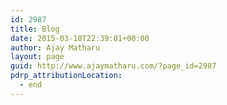 ```yaml
---
id: 2987
title: Blog
date: 2015-03-18T22:39:01+00:00
author: Ajay Matharu
layout: page
guid: http://www.ajaymatharu.com/?page_id=2987
pdrp_attributionLocation:
  - end
---
```

